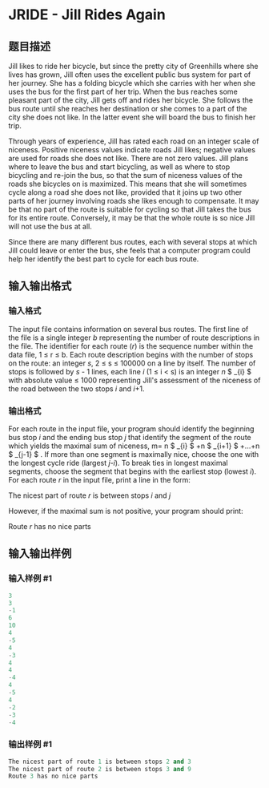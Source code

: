 # JRIDE - Jill Rides Again

## 题目描述

Jill likes to ride her bicycle, but since the pretty city of Greenhills where she lives has grown, Jill often uses the excellent public bus system for part of her journey. She has a folding bicycle which she carries with her when she uses the bus for the first part of her trip. When the bus reaches some pleasant part of the city, Jill gets off and rides her bicycle. She follows the bus route until she reaches her destination or she comes to a part of the city she does not like. In the latter event she will board the bus to finish her trip.

Through years of experience, Jill has rated each road on an integer scale of niceness. Positive niceness values indicate roads Jill likes; negative values are used for roads she does not like. There are not zero values. Jill plans where to leave the bus and start bicycling, as well as where to stop bicycling and re-join the bus, so that the sum of niceness values of the roads she bicycles on is maximized. This means that she will sometimes cycle along a road she does not like, provided that it joins up two other parts of her journey involving roads she likes enough to compensate. It may be that no part of the route is suitable for cycling so that Jill takes the bus for its entire route. Conversely, it may be that the whole route is so nice Jill will not use the bus at all.

Since there are many different bus routes, each with several stops at which Jill could leave or enter the bus, she feels that a computer program could help her identify the best part to cycle for each bus route.

## 输入输出格式

### 输入格式

The input file contains information on several bus routes. The first line of the file is a single integer _b_ representing the number of route descriptions in the file. The identifier for each route (_r_) is the sequence number within the data file, 1 ≤ r ≤ b. Each route description begins with the number of stops on the route: an integer _s_, 2 ≤ s ≤ 100000 on a line by itself. The number of stops is followed by _s_ - 1 lines, each line _i_ (1 ≤ i < s) is an integer _n_ $ _{i} $ with absolute value ≤ 1000 representing Jill's assessment of the niceness of the road between the two stops _i_ and _i_+1.

### 输出格式

For each route in the input file, your program should identify the beginning bus stop _i_ and the ending bus stop _j_ that identify the segment of the route which yields the maximal sum of niceness, m= n $ _{i} $ +n $ _{i+1} $ +...+n $ _{j-1} $ . If more than one segment is maximally nice, choose the one with the longest cycle ride (largest _j_-_i_). To break ties in longest maximal segments, choose the segment that begins with the earliest stop (lowest _i_). For each route _r_ in the input file, print a line in the form:

The nicest part of route _r_ is between stops _i_ and _j_

However, if the maximal sum is not positive, your program should print:

Route _r_ has no nice parts

## 输入输出样例

### 输入样例 #1

```cpp
3
3
-1
6
10
4
-5
4
-3
4
4
-4
4
-5
4
-2
-3
-4
```


### 输出样例 #1

```cpp
The nicest part of route 1 is between stops 2 and 3
The nicest part of route 2 is between stops 3 and 9
Route 3 has no nice parts
```


